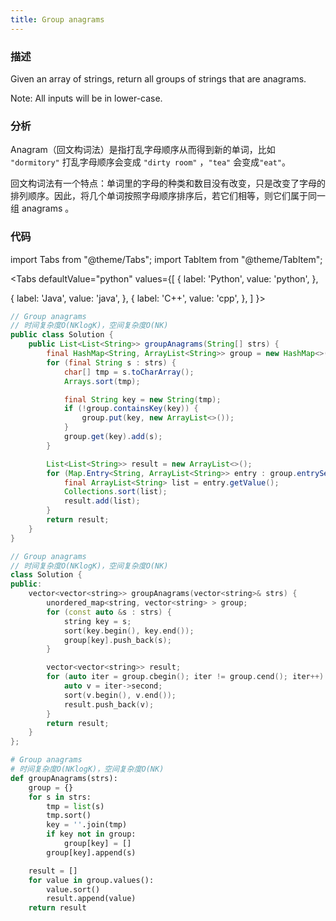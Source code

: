 ```yaml
---
title: Group anagrams
---
```


### 描述

Given an array of strings, return all groups of strings that are anagrams.

Note: All inputs will be in lower-case.

### 分析

Anagram（回文构词法）是指打乱字母顺序从而得到新的单词，比如 `"dormitory"` 打乱字母顺序会变成 `"dirty room"` ，`"tea"` 会变成`"eat"`。

回文构词法有一个特点：单词里的字母的种类和数目没有改变，只是改变了字母的排列顺序。因此，将几个单词按照字母顺序排序后，若它们相等，则它们属于同一组 anagrams 。

### 代码

import Tabs from "@theme/Tabs";
import TabItem from "@theme/TabItem";

<Tabs
defaultValue="python"
values={[
{ label: 'Python', value: 'python', },

{ label: 'Java', value: 'java', },
{ label: 'C++', value: 'cpp', },
]
}>
<TabItem value="java">

```java
// Group anagrams
// 时间复杂度O(NKlogK)，空间复杂度O(NK)
public class Solution {
    public List<List<String>> groupAnagrams(String[] strs) {
        final HashMap<String, ArrayList<String>> group = new HashMap<>();
        for (final String s : strs) {
            char[] tmp = s.toCharArray();
            Arrays.sort(tmp);

            final String key = new String(tmp);
            if (!group.containsKey(key)) {
                group.put(key, new ArrayList<>());
            }
            group.get(key).add(s);
        }

        List<List<String>> result = new ArrayList<>();
        for (Map.Entry<String, ArrayList<String>> entry : group.entrySet()) {
            final ArrayList<String> list = entry.getValue();
            Collections.sort(list);
            result.add(list);
        }
        return result;
    }
}
```

</TabItem>
<TabItem value="cpp">

```cpp
// Group anagrams
// 时间复杂度O(NKlogK)，空间复杂度O(NK)
class Solution {
public:
    vector<vector<string>> groupAnagrams(vector<string>& strs) {
        unordered_map<string, vector<string> > group;
        for (const auto &s : strs) {
            string key = s;
            sort(key.begin(), key.end());
            group[key].push_back(s);
        }

        vector<vector<string>> result;
        for (auto iter = group.cbegin(); iter != group.cend(); iter++) {
            auto v = iter->second;
            sort(v.begin(), v.end());
            result.push_back(v);
        }
        return result;
    }
};
```

</TabItem>

<TabItem value="python">

```python
# Group anagrams
# 时间复杂度O(NKlogK)，空间复杂度O(NK)
def groupAnagrams(strs):
    group = {}
    for s in strs:
        tmp = list(s)
        tmp.sort()
        key = ''.join(tmp)
        if key not in group:
            group[key] = []
        group[key].append(s)

    result = []
    for value in group.values():
        value.sort()
        result.append(value)
    return result
```

</TabItem>
</Tabs>
